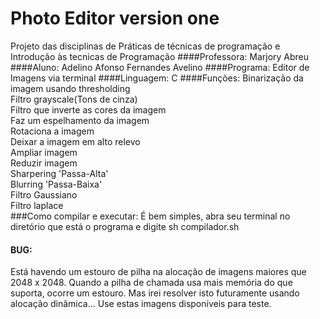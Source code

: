 # Photo Editor version one
Projeto das disciplinas de Práticas de técnicas de programação e Introdução às tecnicas de Programação
####Professora:
Marjory Abreu
####Aluno: 
Adelino Afonso Fernandes Avelino
####Programa: 
Editor de Imagens via terminal 
####Linguagem: 
C
####Funções:
Binarização da imagem usando thresholding    
Filtro grayscale(Tons de cinza)              
Filtro que inverte as cores da imagem         
Faz um espelhamento da imagem                
Rotaciona a imagem                            
Deixar a imagem em alto relevo                
Ampliar imagem                              
Reduzir imagem                              
Sharpering 'Passa-Alta'                       
Blurring 'Passa-Baixa'                        
Filtro Gaussiano                            
Filtro laplace                               
###Como compilar e executar:
É bem simples, abra seu terminal no diretório que está o programa e digite sh compilador.sh
#### BUG:
Está havendo um estouro de pilha na alocação de imagens maiores que 2048 x 2048. Quando a pilha de chamada usa mais memória do que suporta, ocorre um estouro. Mas irei resolver isto futuramente usando alocação dinâmica... Use estas imagens disponíveis para teste.
